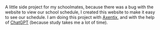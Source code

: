 
A little side project for my schoolmates, because there was a bug with the website to view our school schedule, I created this website to make it easy to see our schedule. I am doing this project with [Axentix](https://useaxentix.com/), and with the help of [ChatGPT](https://openai.com/blog/chatgpt/) (because study takes me a lot of time).
